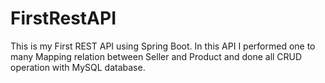 # FirstRestAPI
This is my First REST API using Spring Boot. In this API I performed one to many Mapping relation between Seller and Product and done all CRUD operation with MySQL database.
